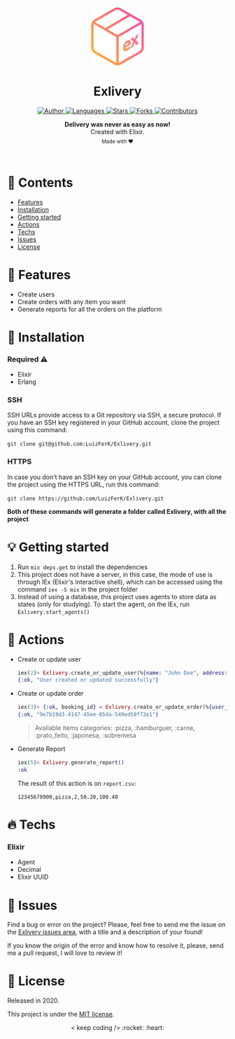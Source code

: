 <br />

<p align="center">
  <img alt="Logo" src="./.github/logo.png" width="120px" />
</p>

<h1 align="center" style="text-align: center;">Exlivery</h1>

<p align="center">
	<a href="https://github.com/LuizFerK">
		<img alt="Author" src="https://img.shields.io/badge/author-Luiz%20Fernando-FD944F?style=flat" />
	</a>
	<a href="#">
		<img alt="Languages" src="https://img.shields.io/github/languages/count/LuizFerK/Exlivery?color=FD944F&style=flat" />
	</a>
	<a href="hhttps://github.com/LuizFerK/Exlivery/stargazers">
		<img alt="Stars" src="https://img.shields.io/github/stars/LuizFerK/Exlivery?color=FD944F&style=flat" />
	</a>
	<a href="https://github.com/LuizFerK/Exlivery/network/members">
		<img alt="Forks" src="https://img.shields.io/github/forks/LuizFerK/Exlivery?color=FD944F&style=flat" />
	</a>
	<a href="https://github.com/LuizFerK/Exlivery/graphs/contributors">
		<img alt="Contributors" src="https://img.shields.io/github/contributors/LuizFerK/Exlivery?color=FD944F&style=flat" />
	</a>
</p>

<p align="center">
	<b>Delivery was never as easy as now!</b><br />
	<span>Created with Elixir.</span><br />
	<sub>Made with ❤️</sub>
</p>

<br />

# :pushpin: Contents

- [Features](#rocket-features)
- [Installation](#wrench-installation)
- [Getting started](#bulb-getting-started)
- [Actions](#triangular_flag_on_post-actions)
- [Techs](#fire-techs)
- [Issues](#bug-issues)
- [License](#book-license)

# :rocket: Features

- Create users
- Create orders with any item you want
- Generate reports for all the orders on the platform

# :wrench: Installation

### Required :warning:
- Elixir
- Erlang

### SSH

SSH URLs provide access to a Git repository via SSH, a secure protocol. If you have an SSH key registered in your GitHub account, clone the project using this command:

```git clone git@github.com:LuizFerK/Exlivery.git```

### HTTPS

In case you don't have an SSH key on your GitHub account, you can clone the project using the HTTPS URL, run this command:

```git clone https://github.com/LuizFerK/Exlivery.git```

**Both of these commands will generate a folder called Exlivery, with all the project**

# :bulb: Getting started

1. Run ```mix deps.get``` to install the dependencies
2. This project does not have a server, in this case, the mode of use is through IEx (Elixir's interactive shell), which can be accessed using the command ```iex -S mix``` in the project folder
3. Instead of using a database, this project uses agents to store data as states (only for studying). To start the agent, on the IEx, run `Exlivery.start_agents()`

# :triangular_flag_on_post: Actions

* Create or update user

  ```elixir
  iex(2)> Exlivery.create_or_update_user(%{name: "John Doe", address: "Random Street, 10", email: "johndoe@example.com", cpf: "12345678900", age: 18})
  {:ok, "User created or updated successfully"}
  ```

* Create or update order

  ```elixir
  iex(3)> {:ok, booking_id} = Exlivery.create_or_update_order(%{user_cpf: "12345678900", items: [%{description: "Chocolate Pizza", category: :pizza, unity_price: "50.20", quantity: 2}]})
  {:ok, "9e7b19d3-4147-45ee-85da-549ed59f72e1"}
  ```

  > Available items categories: :pizza, :hamburguer, :carne, :prato_feito, :japonesa, :sobremesa

* Generate Report

  ```elixir
  iex(5)> Exlivery.generate_report()
  :ok
  ```

  The result of this action is on `report.csv`:
  ```
  12345678900,pizza,2,50.20,100.40
  ```

# :fire: Techs

### Elixir
- Agent
- Decimal
- Elixir UUID

# :bug: Issues

Find a bug or error on the project? Please, feel free to send me the issue on the [Exlivery issues area](https://github.com/LuizFerK/Exlivery/issues), with a title and a description of your found!

If you know the origin of the error and know how to resolve it, please, send me a pull request, I will love to review it!

# :book: License

Released in 2020.

This project is under the [MIT license](https://github.com/LuizFerK/Exlivery/blob/main/LICENSE).

<p align="center">
	< keep coding /> :rocket: :heart:
</p>
